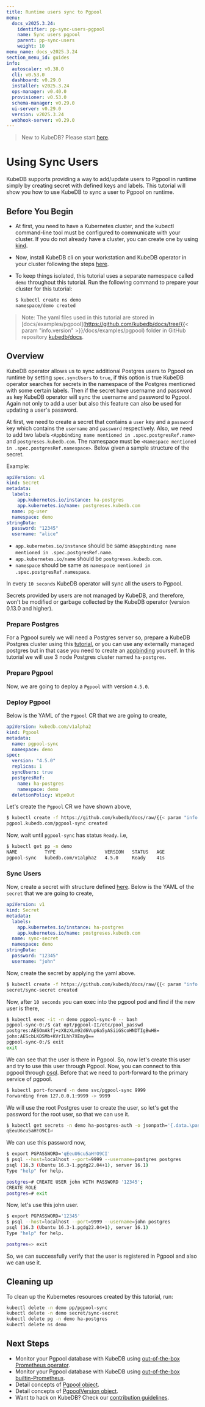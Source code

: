 ```yaml
---
title: Runtime users sync to Pgpool
menu:
  docs_v2025.3.24:
    identifier: pp-sync-users-pgpool
    name: Sync users pgpool
    parent: pp-sync-users
    weight: 10
menu_name: docs_v2025.3.24
section_menu_id: guides
info:
  autoscaler: v0.38.0
  cli: v0.53.0
  dashboard: v0.29.0
  installer: v2025.3.24
  ops-manager: v0.40.0
  provisioner: v0.53.0
  schema-manager: v0.29.0
  ui-server: v0.29.0
  version: v2025.3.24
  webhook-server: v0.29.0
---
```


> New to KubeDB? Please start [here](/docs/v2025.3.24/README).

# Using Sync Users

KubeDB supports providing a way to add/update users to Pgpool in runtime simply by creating secret with defined keys and labels. This tutorial will show you how to use KubeDB to sync a user to Pgpool on runtime.

## Before You Begin

- At first, you need to have a Kubernetes cluster, and the kubectl command-line tool must be configured to communicate with your cluster. If you do not already have a cluster, you can create one by using [kind](https://kind.sigs.k8s.io/docs/user/quick-start/).

- Now, install KubeDB cli on your workstation and KubeDB operator in your cluster following the steps [here](/docs/v2025.3.24/setup/README).

- To keep things isolated, this tutorial uses a separate namespace called `demo` throughout this tutorial. Run the following command to prepare your cluster for this tutorial:

  ```bash
  $ kubectl create ns demo
  namespace/demo created
  ```

> Note: The yaml files used in this tutorial are stored in [docs/examples/pgpool](https://github.com/kubedb/docs/tree/{{< param "info.version" >}}/docs/examples/pgpool) folder in GitHub repository [kubedb/docs](https://github.com/kubedb/docs).

## Overview

KubeDB operator allows us to sync additional Postgres users to Pgpool on runtime by setting `spec.syncUsers` to `true`, if this option is true KubeDB operator searches for secrets in the namespace of the Postgres mentioned with some certain labels. Then if the secret have username and password as key KubeDB operator will sync the username and password to Pgpool. Again not only to add a user but also this feature can also be used for updating a user's password.

At first, we need to create a secret that contains a `user` key and a `password` key which contains the `username` and `password` respectively. Also, we need to add two labels `<Appbinding name mentioned in .spec.postgresRef.name>` and `postgreses.kubedb.com`. The namespace must be `<Namespace mentioned in .spec.postgresRef.namespace>`. Below given a sample structure of the secret.

Example:

```yaml
apiVersion: v1
kind: Secret
metadata:
  labels:
    app.kubernetes.io/instance: ha-postgres
    app.kubernetes.io/name: postgreses.kubedb.com
  name: pg-user
  namespace: demo
stringData:
  password: "12345"
  username: "alice"
```
- `app.kubernetes.io/instance` should be same as`appbinding name mentioned in .spec.postgresRef.name`.
- `app.kubernetes.io/name` should be `postgreses.kubedb.com`.
- `namespace` should be same as `namespace mentioned in .spec.postgresRef.namespace`.

In every `10 seconds` KubeDB operator will sync all the users to Pgpool.

Secrets provided by users are not managed by KubeDB, and therefore, won't be modified or garbage collected by the KubeDB operator (version 0.13.0 and higher).

### Prepare Postgres
For a Pgpool surely we will need a Postgres server so, prepare a KubeDB Postgres cluster using this [tutorial](/docs/v2025.3.24/guides/postgres/clustering/streaming_replication), or you can use any externally managed postgres but in that case you need to create an [appbinding](/docs/v2025.3.24/guides/pgpool/concepts/appbinding) yourself. In this tutorial we will use 3 node Postgres cluster named `ha-postgres`.

### Prepare Pgpool

Now, we are going to deploy a `Pgpool` with version `4.5.0`.

### Deploy Pgpool

Below is the YAML of the `Pgpool` CR that we are going to create,

```yaml
apiVersion: kubedb.com/v1alpha2
kind: Pgpool
metadata:
  name: pgpool-sync
  namespace: demo
spec:
  version: "4.5.0"
  replicas: 1
  syncUsers: true
  postgresRef:
    name: ha-postgres
    namespace: demo
  deletionPolicy: WipeOut
```

Let's create the `Pgpool` CR we have shown above,

```bash
$ kubectl create -f https://github.com/kubedb/docs/raw/{{< param "info.version" >}}/docs/examples/pgpool/sync-users/pgpool-sync.yaml
pgpool.kubedb.com/pgpool-sync created
```

Now, wait until `pgpool-sync` has status `Ready`. i.e,

```bash
$ kubectl get pp -n demo
NAME          TYPE                  VERSION   STATUS   AGE
pgpool-sync   kubedb.com/v1alpha2   4.5.0     Ready    41s
```

### Sync Users

Now, create a secret with structure defined [here](/docs/v2025.3.24/guides/pgpool/concepts/pgpool#specsyncusers). Below is the YAML of the `secret` that we are going to create,

```yaml
apiVersion: v1
kind: Secret
metadata:
  labels:
    app.kubernetes.io/instance: ha-postgres
    app.kubernetes.io/name: postgreses.kubedb.com
  name: sync-secret
  namespace: demo
stringData:
  password: "12345"
  username: "john"
```

Now, create the secret by applying the yaml above.

```bash
$ kubectl create -f https://github.com/kubedb/docs/raw/{{< param "info.version" >}}/docs/examples/pgpool/sync-users/secret.yaml
secret/sync-secret created
```

Now, after `10 seconds` you can exec into the pgpool pod and find if the new user is there,

```bash
$ kubectl exec -it -n demo pgpool-sync-0 -- bash
pgpool-sync-0:/$ cat opt/pgpool-II/etc/pool_passwd 
postgres:AESOmAkfj+zX8zXLm92d6Vup6a5yASiiGScoHNDTIgBwH8=
john:AEScbLKDSMb+KVrILhh7XEmyQ==
pgpool-sync-0:/$ exit
exit
```
We can see that the user is there in Pgpool. So, now let's create this user and try to use this user through Pgpool.
Now, you can connect to this pgpool through [psql](https://www.postgresql.org/docs/current/app-psql.html). Before that we need to port-forward to the primary service of pgpool.

```bash
$ kubectl port-forward -n demo svc/pgpool-sync 9999
Forwarding from 127.0.0.1:9999 -> 9999
```
We will use the root Postgres user to create the user, so let's get the password for the root user, so that we can use it.
```bash
$ kubectl get secrets -n demo ha-postgres-auth -o jsonpath='{.data.\password}' | base64 -d
qEeuU6cu5aH!O9CI⏎ 
```
We can use this password now,
```bash
$ export PGPASSWORD='qEeuU6cu5aH!O9CI'
$ psql --host=localhost --port=9999 --username=postgres postgres
psql (16.3 (Ubuntu 16.3-1.pgdg22.04+1), server 16.1)
Type "help" for help.

postgres=# CREATE USER john WITH PASSWORD '12345';
CREATE ROLE
postgres=# exit
```
Now, let's use this john user.
```bash
$ export PGPASSWORD='12345'
$ psql --host=localhost --port=9999 --username=john postgres
psql (16.3 (Ubuntu 16.3-1.pgdg22.04+1), server 16.1)
Type "help" for help.

postgres=> exit
```
So, we can successfully verify that the user is registered in Pgpool and also we can use it.

## Cleaning up

To clean up the Kubernetes resources created by this tutorial, run:

```bash
kubectl delete -n demo pp/pgpool-sync
kubectl delete -n demo secret/sync-secret
kubectl delete pg -n demo ha-postgres
kubectl delete ns demo
```

## Next Steps

- Monitor your Pgpool database with KubeDB using [out-of-the-box Prometheus operator](/docs/v2025.3.24/guides/pgpool/monitoring/using-prometheus-operator).
- Monitor your Pgpool database with KubeDB using [out-of-the-box builtin-Prometheus](/docs/v2025.3.24/guides/pgpool/monitoring/using-builtin-prometheus).
- Detail concepts of [Pgpool object](/docs/v2025.3.24/guides/pgpool/concepts/pgpool).
- Detail concepts of [PgpoolVersion object](/docs/v2025.3.24/guides/pgpool/concepts/catalog).
- Want to hack on KubeDB? Check our [contribution guidelines](/docs/v2025.3.24/CONTRIBUTING).

